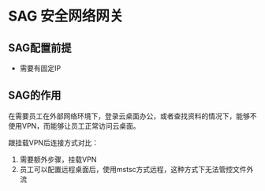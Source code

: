 # SAG 安全网络网关

## SAG配置前提

- 需要有固定IP

## SAG的作用

在需要员工在外部网络环境下，登录云桌面办公，或者查找资料的情况下，能够不使用VPN，而能够让员工正常访问云桌面。

跟挂载VPN后连接方式对比：

1. 需要额外步骤，挂载VPN
2. 员工可以配置远程桌面后，使用mstsc方式远程，这种方式下无法管控文件外流
